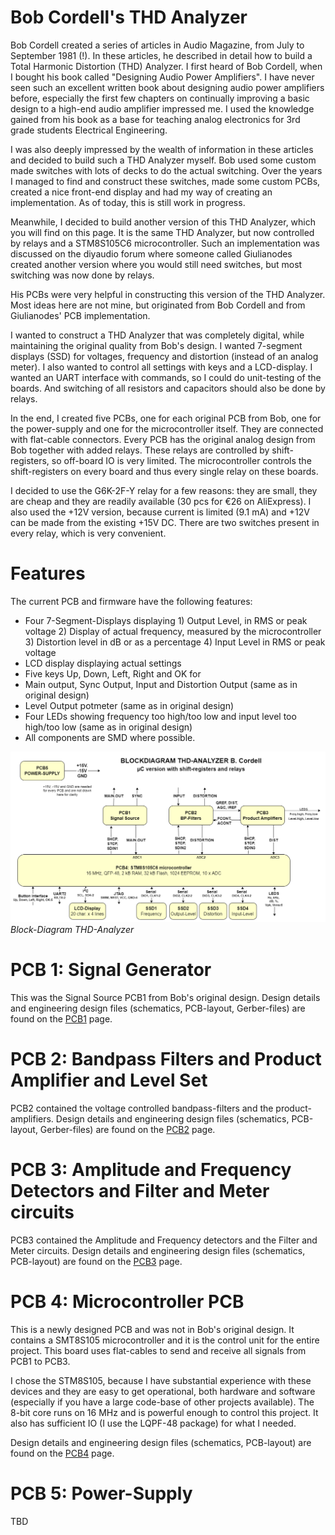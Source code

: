 # Bob Cordell's THD Analyzer
Bob Cordell created a series of articles in Audio Magazine, from July to September 1981 (!). In these articles, he described
in detail how to build a Total Harmonic Distortion (THD) Analyzer. I first heard of Bob Cordell, when I bought his book called "Designing Audio Power Amplifiers". 
I have never seen such an excellent written book about designing audio power amplifiers before, especially the first few chapters on continually improving a basic design 
to a high-end audio amplifier impressed me. I used the knowledge gained from his book as a base for teaching analog electronics for 3rd grade students Electrical Engineering.

I was also deeply impressed by the wealth of information in these articles and decided to build such a THD Analyzer myself. Bob
used some custom made switches with lots of decks to do the actual switching. Over the years I managed to find and construct these
switches, made some custom PCBs, created a nice front-end display and had my way of creating an implementation. As of today, this is
still work in progress.

Meanwhile, I decided to build another version of this THD Analyzer, which you will find on this page. It is the same
THD Analyzer, but now controlled by relays and a STM8S105C6 microcontroller. Such an implementation was discussed on the diyaudio forum
where someone called Giulianodes created another version where you would still need switches, but most switching was now done by relays.

His PCBs were very helpful in constructing this version of the THD Analyzer. Most ideas here are not mine, but originated from Bob Cordell
and from Giulianodes' PCB implementation.

I wanted to construct a THD Analyzer that was completely digital, while maintaining the original quality from Bob's design. 
I wanted 7-segment displays (SSD) for voltages, frequency and distortion (instead of an analog meter).
I also wanted to control all settings with keys and a LCD-display. I wanted an UART interface with commands, so I could do unit-testing of the boards.
And switching of all resistors and capacitors should also be done by relays.

In the end, I created five PCBs, one for each original PCB from Bob, one for the power-supply and one for the microcontroller itself. They are connected with flat-cable connectors.
Every PCB has the original analog design from Bob together with added relays. These relays are controlled by shift-registers, so off-board IO is very limited.
The microcontroller controls the shift-registers on every board and thus every single relay on these boards.

I decided to use the G6K-2F-Y relay for a few reasons: they are small, they are cheap and they are readily available (30 pcs for €26 on AliExpress). I also used the +12V
version, because current is limited (9.1 mA) and +12V can be made from the existing +15V DC. There are two switches present in every relay, which is very convenient.

# Features
The current PCB and firmware have the following features:
- Four 7-Segment-Displays displaying 1) Output Level, in RMS or peak voltage 2) Display of actual frequency, measured by the microcontroller 3) Distortion level in dB or as a percentage 4) Input Level in RMS or peak voltage
- LCD display displaying actual settings
- Five keys Up, Down, Left, Right and OK for
- Main output, Sync Output, Input and Distortion Output (same as in original design)
- Level Output potmeter (same as in original design)
- Four LEDs showing frequency too high/too low and input level too high/too low (same as in original design)
- All components are SMD where possible.

![Block Diagram](img/Blokschema_THD_Analyzer.png)<br>
*Block-Diagram THD-Analyzer*

# PCB 1: Signal Generator
This was the Signal Source PCB1 from Bob's original design. Design details and engineering design files (schematics, PCB-layout, Gerber-files) are found on the [PCB1](./pcb1.md) page.

# PCB 2: Bandpass Filters and Product Amplifier and Level Set

PCB2 contained the voltage controlled bandpass-filters and the product-amplifiers. Design details and engineering design files (schematics, PCB-layout, Gerber-files) are found on the [PCB2](./pcb2.md) page.

# PCB 3: Amplitude and Frequency Detectors and Filter and Meter circuits

PCB3 contained the Amplitude and Frequency detectors and the Filter and Meter circuits. Design details and engineering design files (schematics, PCB-layout) are found on the [PCB3](./pcb3.md) page.

# PCB 4: Microcontroller PCB
This is a newly designed PCB and was not in Bob's original design. It contains a SMT8S105 microcontroller and it is the control unit for the entire project. This board uses flat-cables to send and receive all signals from PCB1 to PCB3.

I chose the STM8S105, because I have substantial experience with these devices and they are easy to get operational, both hardware and software (especially if you have a large code-base of other projects available). The 8-bit core runs on 16 MHz and is 
powerful enough to control this project. It also has sufficient IO (I use the LQPF-48 package) for what I needed.

Design details and engineering design files (schematics, PCB-layout) are found on the [PCB4](./pcb4.md) page.

# PCB 5: Power-Supply
TBD

